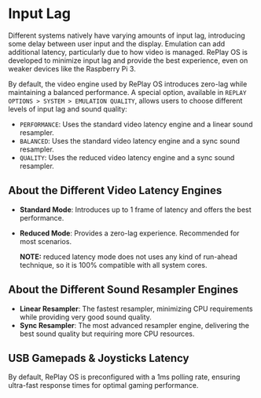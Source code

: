 # Input Lag

Different systems natively have varying amounts of input lag, introducing some delay between user input and the display. Emulation can add additional latency, particularly due to how video is managed. RePlay OS is developed to minimize input lag and provide the best experience, even on weaker devices like the Raspberry Pi 3.

By default, the video engine used by RePlay OS introduces zero-lag while maintaining a balanced performance. A special option, available in `REPLAY OPTIONS > SYSTEM > EMULATION QUALITY`, allows users to choose different levels of input lag and sound quality:

* `PERFORMANCE`: Uses the standard video latency engine and a linear sound resampler.
* `BALANCED`: Uses the standard video latency engine and a sync sound resampler.
* `QUALITY`: Uses the reduced video latency engine and a sync sound resampler.

## About the Different Video Latency Engines

* **Standard Mode**: Introduces up to 1 frame of latency and offers the best performance.
* **Reduced Mode**: Provides a zero-lag experience. Recommended for most scenarios.

    **NOTE:** reduced latency mode does not uses any kind of run-ahead technique, so it is 100% compatible with all system cores.

## About the Different Sound Resampler Engines

* **Linear Resampler**: The fastest resampler, minimizing CPU requirements while providing very good sound quality.
* **Sync Resampler**: The most advanced resampler engine, delivering the best sound quality but requiring more CPU resources.

## USB Gamepads & Joysticks Latency

By default, RePlay OS is preconfigured with a 1ms polling rate, ensuring ultra-fast response times for optimal gaming performance.